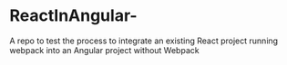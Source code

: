 # ReactInAngular-
A repo to test the process to integrate an existing React project running webpack into an Angular project without Webpack
